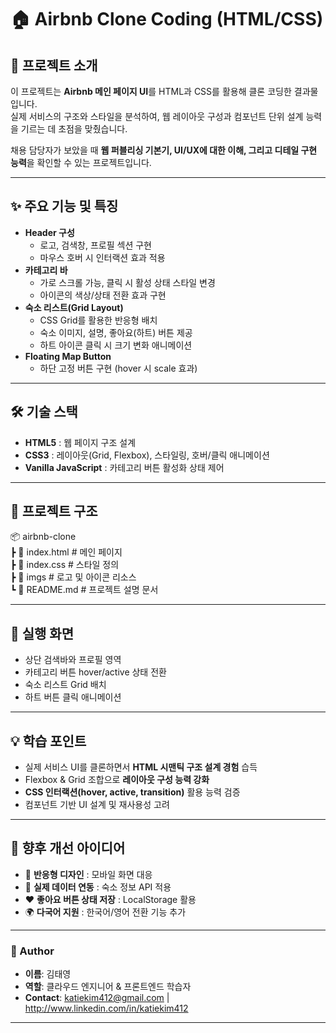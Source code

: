 # 🏠 Airbnb Clone Coding (HTML/CSS)

## 📌 프로젝트 소개
이 프로젝트는 **Airbnb 메인 페이지 UI**를 HTML과 CSS를 활용해 클론 코딩한 결과물입니다.  
실제 서비스의 구조와 스타일을 분석하여, 웹 레이아웃 구성과 컴포넌트 단위 설계 능력을 기르는 데 초점을 맞췄습니다.  

채용 담당자가 보았을 때 **웹 퍼블리싱 기본기, UI/UX에 대한 이해, 그리고 디테일 구현 능력**을 확인할 수 있는 프로젝트입니다.  

---

## ✨ 주요 기능 및 특징
- **Header 구성**  
  - 로고, 검색창, 프로필 섹션 구현  
  - 마우스 호버 시 인터랙션 효과 적용  
- **카테고리 바**  
  - 가로 스크롤 가능, 클릭 시 활성 상태 스타일 변경  
  - 아이콘의 색상/상태 전환 효과 구현  
- **숙소 리스트(Grid Layout)**  
  - CSS Grid를 활용한 반응형 배치  
  - 숙소 이미지, 설명, 좋아요(하트) 버튼 제공  
  - 하트 아이콘 클릭 시 크기 변화 애니메이션  
- **Floating Map Button**  
  - 하단 고정 버튼 구현 (hover 시 scale 효과)  

---

## 🛠 기술 스택
- **HTML5** : 웹 페이지 구조 설계  
- **CSS3** : 레이아웃(Grid, Flexbox), 스타일링, 호버/클릭 애니메이션  
- **Vanilla JavaScript** : 카테고리 버튼 활성화 상태 제어  

---

## 📂 프로젝트 구조  
📦 airbnb-clone  
┣ 📜 index.html # 메인 페이지  
┣ 📜 index.css # 스타일 정의  
┣ 📂 imgs # 로고 및 아이콘 리소스  
┗ 📜 README.md # 프로젝트 설명 문서  

---

## 📸 실행 화면
- 상단 검색바와 프로필 영역  
- 카테고리 버튼 hover/active 상태 전환  
- 숙소 리스트 Grid 배치  
- 하트 버튼 클릭 애니메이션  

---

## 💡 학습 포인트
- 실제 서비스 UI를 클론하면서 **HTML 시맨틱 구조 설계 경험** 습득  
- Flexbox & Grid 조합으로 **레이아웃 구성 능력 강화**  
- **CSS 인터랙션(hover, active, transition)** 활용 능력 검증  
- 컴포넌트 기반 UI 설계 및 재사용성 고려  

---

## 📌 향후 개선 아이디어
- 📱 **반응형 디자인** : 모바일 화면 대응  
- 🔎 **실제 데이터 연동** : 숙소 정보 API 적용  
- ❤️ **좋아요 버튼 상태 저장** : LocalStorage 활용  
- 🌍 **다국어 지원** : 한국어/영어 전환 기능 추가  

---

### 👤 Author
- **이름**: 김태영
- **역할**: 클라우드 엔지니어 & 프론트엔드 학습자
- **Contact**: katiekim412@gmail.com | http://www.linkedin.com/in/katiekim412

---

